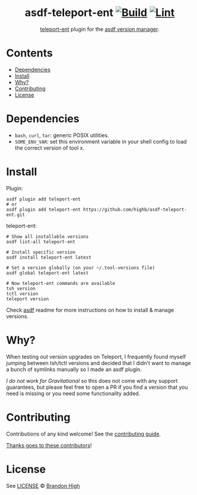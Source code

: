 <div align="center">

# asdf-teleport-ent [![Build](https://github.com/highb/asdf-teleport-ent/actions/workflows/build.yml/badge.svg)](https://github.com/highb/asdf-teleport-ent/actions/workflows/build.yml) [![Lint](https://github.com/highb/asdf-teleport-ent/actions/workflows/lint.yml/badge.svg)](https://github.com/highb/asdf-teleport-ent/actions/workflows/lint.yml)


[teleport-ent](https://goteleport.com/docs/server-access/guides/tsh/) plugin for the [asdf version manager](https://asdf-vm.com).

</div>

# Contents

- [Dependencies](#dependencies)
- [Install](#install)
- [Why?](#why)
- [Contributing](#contributing)
- [License](#license)

# Dependencies

- `bash`, `curl`, `tar`: generic POSIX utilities.
- `SOME_ENV_VAR`: set this environment variable in your shell config to load the correct version of tool x.

# Install

Plugin:

```shell
asdf plugin add teleport-ent
# or
asdf plugin add teleport-ent https://github.com/highb/asdf-teleport-ent.git
```

teleport-ent:

```shell
# Show all installable versions
asdf list-all teleport-ent

# Install specific version
asdf install teleport-ent latest

# Set a version globally (on your ~/.tool-versions file)
asdf global teleport-ent latest

# Now teleport-ent commands are available
tsh version
tctl version
teleport version
```

Check [asdf](https://github.com/asdf-vm/asdf) readme for more instructions on how to
install & manage versions.

# Why?

When testing out version upgrades on Teleport, I frequently found myself jumping between
tsh/tctl versions and decided that I didn't want to manage a bunch of symlinks manually
so I made an asdf plugin.

*I do not work for Gravitational* so this does not come with any support guarantees, but
please feel free to open a PR if you find a version that you need is missing or you need
some functionality added.

# Contributing

Contributions of any kind welcome! See the [contributing guide](contributing.md).

[Thanks goes to these contributors](https://github.com/highb/asdf-teleport-ent/graphs/contributors)!

# License

See [LICENSE](LICENSE) © [Brandon High](https://github.com/highb/)
